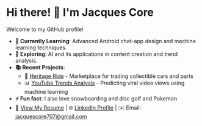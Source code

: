 # Hi there! 👋 I'm Jacques Core

Welcome to my GitHub profile!

- **🌱 Currently Learning**: Advanced Android chat-app design and machine learning techniques.
- **🤖 Exploring**: AI and its applications in content creation and trend analysis.
- **📚 Recent Projects**:
  - 🚗 [Heritage Ride](https://github.com/web-dev-final-project/heritage-ride.git) - Marketplace for trading collectible cars and parts
  - 📊 [YouTube Trends Analysis](https://github.com/jacques-core/youtube-trends-analysis) - Predicting viral video views using machine learning
-  **⚡ Fun fact**: I also love snowboarding and disc golf and Pokemon
- 📄 [View My Resume](https://docs.google.com/document/d/1xhq2XMlORkdMEBn0tTrCBcjgptkyA-tb0Y80bSmt5IQ/edit?tab=t.0) | 🌐 [LinkedIn Profile](https://linkedin.com/in/your-profile) | ✉️ Email: jacquescore707@gmail.com

<!--
**jacquescore/jacquescore** is a ✨ _special_ ✨ repository because its `README.md` (this file) appears on your GitHub profile.

Here are some ideas to get you started:

- 🔭 I’m currently working on ...
- 🌱 I’m currently learning ...
- 👯 I’m looking to collaborate on ...
- 🤔 I’m looking for help with ...
- 💬 Ask me about ...
- 📫 How to reach me: ...
- 😄 Pronouns: ...
- ⚡ Fun fact: ...
-->
